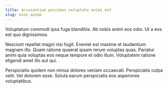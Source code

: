 ```yaml
---
title: accusantium possimus voluptate animi est
slug: esse autem
---
```


Voluptatum commodi ipsa fuga blanditiis. Ab nobis animi eos odio. Ut a eos est quo dignissimos.

Nesciunt repellat magni nisi fugit. Eveniet est maxime et laudantium magnam illo. Quam ratione quaerat ipsam rerum voluptas quas. Pariatur animi quia voluptas eos neque tempore et odio illum. Voluptatem ratione eligendi amet illo aut qui.

Perspiciatis quidem non minus dolores veniam occaecati. Perspiciatis culpa velit. Vel dolorem esse. Soluta earum perspiciatis eos asperiores voluptatibus.
